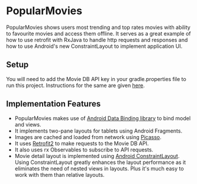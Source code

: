 # PopularMovies
PopularMovies shows users most trending and top rates movies with ability to favourite movies and access them offline. It serves as a great example of how to use retrofit with RxJava to handle http requests and responses and how to use Android's new ConstraintLayout to implement application UI.

## Setup

You will need to add the Movie DB API key in your gradle.properties file to run this project. Instructions for the same are given [here](https://developers.themoviedb.org/3/getting-started/authentication).

## Implementation Features

- PopularMovies makes use of [Android Data Binding library](https://developer.android.com/topic/libraries/data-binding/index.html) to bind model and views.
- It implements two-pane layouts for tablets using Android Fragments.
- Images are cached and loaded from network using [Picasso](http://square.github.io/picasso/).
- It uses [Retrofit2](https://square.github.io/retrofit/) to make requests to the Movie DB API.
- It also uses rx Observables to subscribe to API requests.
- Movie detail layout is implemented using [Android ConstraintLayout](https://developer.android.com/training/constraint-layout/index.html). Using ConstraintLayout greatly enhances the layout performance as it eliminates the need of nested views in layouts. Plus it's much easy to work with them than relative layouts.


